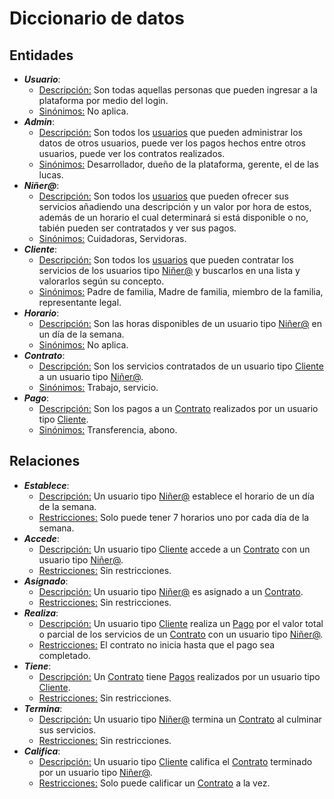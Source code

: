 # Diccionario de datos
## Entidades
* ***Usuario***:
    * <u>Descripción:</u> Son todas aquellas personas que pueden ingresar a la plataforma por medio del login.
    * <u>Sinónimos:</u> No aplica.
* ***Admin***:
    * <u>Descripción:</u> Son todos los <u>usuarios</u> que pueden administrar los datos de otros usuarios, puede ver los pagos hechos entre otros usuarios, puede ver los contratos realizados.
    * <u>Sinónimos:</u> Desarrollador, dueño de la plataforma, gerente, el de las lucas.
* ***Niñer@***:
    * <u>Descripción:</u> Son todos los <u>usuarios</u> que pueden ofrecer sus servicios añadiendo una descripción y un valor por hora de estos, además de un horario el cual determinará si está disponible o no, tabién pueden ser contratados y ver sus pagos.
    * <u>Sinónimos:</u> Cuidadoras, Servidoras.
*  ***Cliente***:
    * <u>Descripción:</u> Son todos los <u>usuarios</u> que pueden contratar los servicios de los usuarios tipo <u>Niñer@</u> y buscarlos en una lista y valorarlos según su concepto.
    * <u>Sinónimos:</u> Padre de familia, Madre de familia, miembro de la familia, representante legal.
* ***Horario***:
    * <u>Descripción:</u> Son las horas disponibles de un usuario tipo <u>Niñer@</u> en un día de la semana.
    * <u>Sinónimos:</u> No aplica.
* ***Contrato***:
    * <u>Descripción:</u> Son los servicios contratados de un usuario tipo <u>Cliente</u> a un usuario tipo <u>Niñer@</u>.
    * <u>Sinónimos:</u> Trabajo, servicio.
* ***Pago***:
    * <u>Descripción:</u> Son los pagos a un <u>Contrato</u> realizados por un usuario tipo <u>Cliente</u>.
    * <u>Sinónimos:</u> Transferencia, abono.
## Relaciones
* ***Establece***:
    * <u>Descripción:</u> Un usuario tipo <u>Niñer@</u> establece el horario de un día de la semana.
    * <u>Restricciones:</u> Solo puede tener 7 horarios uno por cada día de la semana.
* ***Accede***:
    * <u>Descripción:</u> Un usuario tipo <u>Cliente</u> accede a un <u>Contrato</u> con un usuario tipo <u>Niñer@</u>.
    * <u>Restricciones:</u> Sin restricciones.
* ***Asignado***:
    * <u>Descripción:</u> Un usuario tipo <u>Niñer@</u> es asignado a un <u>Contrato</u>.
    * <u>Restricciones:</u> Sin restricciones.
* ***Realiza***:
    * <u>Descripción:</u> Un usuario tipo <u>Cliente</u> realiza un <u>Pago</u> por el valor total o parcial de los servicios de un <u>Contrato</u> con un usuario tipo <u>Niñer@</u>.
    * <u>Restricciones:</u> El contrato no inicia hasta que el pago sea completado.
* ***Tiene***:
    * <u>Descripción:</u> Un <u>Contrato</u> tiene <u>Pagos</u> realizados por un usuario tipo <u>Cliente</u>.
    * <u>Restricciones:</u> Sin restricciones.
* ***Termina***:
    * <u>Descripción:</u> Un usuario tipo <u>Niñer@</u> termina un <u>Contrato</u> al culminar sus servicios.
    * <u>Restricciones:</u> Sin restricciones.
* ***Califica***:
    * <u>Descripción:</u> Un usuario tipo <u>Cliente</u> califica el <u>Contrato</u> terminado por un usuario tipo <u>Niñer@</u>.
    * <u>Restricciones:</u> Solo puede calificar un <u>Contrato</u> a la vez.
